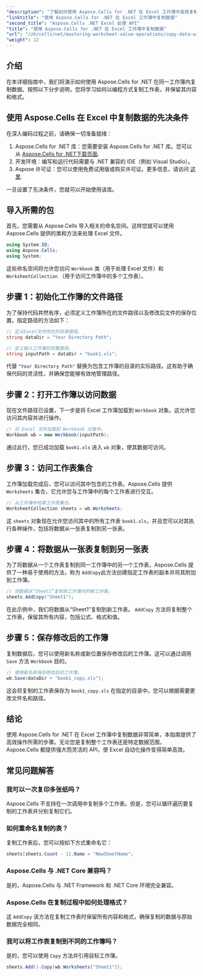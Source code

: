 ```yaml
---
"description": "了解如何使用 Aspose.Cells for .NET 在 Excel 工作簿中高效复制数据。按照本分步指南，轻松复制工作表、传输数据和管理 Excel 文件。"
"linktitle": "使用 Aspose.Cells for .NET 在 Excel 工作簿中复制数据"
"second_title": "Aspose.Cells .NET Excel 处理 API"
"title": "使用 Aspose.Cells for .NET 在 Excel 工作簿中复制数据"
"url": "/zh/cells/net/mastering-worksheet-value-operations/copy-data-within-excel-workbook/"
"weight": 12
---
```


## 介绍

在本详细指南中，我们将演示如何使用 Aspose.Cells for .NET 在同一工作簿内复制数据。按照以下分步说明，您将学习如何以编程方式复制工作表，并保留其内容和格式。

## 使用 Aspose.Cells 在 Excel 中复制数据的先决条件

在深入编码过程之前，请确保一切准备就绪：

1. Aspose.Cells for .NET 库：您需要安装 Aspose.Cells for .NET 库。您可以从 [Aspose.Cells for .NET下载页面](https://releases。aspose.com/cells/net/).
2. 开发环境：编写和运行代码需要与 .NET 兼容的 IDE（例如 Visual Studio）。
3. Aspose 许可证：您可以使用免费试用版或购买许可证。更多信息，请访问 [这里](https://purchase。aspose.com/temporary-license/).

一旦设置了先决条件，您就可以开始使用该库。

## 导入所需的包

首先，您需要从 Aspose.Cells 导入相关的命名空间。这样您就可以使用 Aspose.Cells 提供的类和方法来处理 Excel 文件。

```csharp
using System.IO;
using Aspose.Cells;
using System;
```

这些命名空间将允许您访问 `Workbook` 类（用于处理 Excel 文件）和 `WorksheetCollection` （用于访问工作簿中的多个工作表）。

## 步骤 1：初始化工作簿的文件路径

为了保持代码井然有序，必须定义工作簿所在的文件路径以及修改后文件的保存位置。指定路径的方法如下：

```csharp
// 定义Excel文件所在的目录路径。
string dataDir = "Your Directory Path";

// 定义输入工作簿的完整路径。
string inputPath = dataDir + "book1.xls";
```

代替 `"Your Directory Path"` 替换为包含工作簿的目录的实际路径。这有助于确保代码的灵活性，并确保您能够有效地管理路径。

## 步骤 2：打开工作簿以访问数据

现在文件路径已设置，下一步是将 Excel 工作簿加载到 `Workbook` 对象。这允许您访问其内容并进行操作。

```csharp
// 将 Excel 文件加载到 Workbook 对象中。
Workbook wb = new Workbook(inputPath);
```

通过此行，您已成功加载 `book1.xls` 进入 `wb` 对象，使其数据可访问。

## 步骤 3：访问工作表集合

工作簿加载完成后，您可以访问其中包含的工作表。Aspose.Cells 提供 `Worksheets` 集合，它允许您与工作簿中的每个工作表进行交互。

```csharp
// 从工作簿中检索工作表集合。
WorksheetCollection sheets = wb.Worksheets;
```

这 `sheets` 对象现在允许您访问其中的所有工作表 `book1.xls`，并且您可以对其执行各种操作，包括将数据从一张表复制到另一张表。

## 步骤 4：将数据从一张表复制到另一张表

为了将数据从一个工作表复制到同一工作簿中的另一个工作表，Aspose.Cells 提供了一种易于使用的方法，称为 `AddCopy`此方法创建指定工作表的副本并将其附加到工作簿。

```csharp
// 将数据从“Sheet1”复制到工作簿内的新工作表。
sheets.AddCopy("Sheet1");
```

在此示例中，我们将数据从“Sheet1”复制到新工作表。 `AddCopy` 方法将复制整个工作表，保留其所有内容，包括公式、格式和值。

## 步骤 5：保存修改后的工作簿

复制数据后，您可以使用新名称或新位置保存修改后的工作簿。这可以通过调用 `Save` 方法 `Workbook` 目的。

```csharp
// 使用新名称保存修改后的工作簿。
wb.Save(dataDir + "book1_copy.xls");
```

这会将复制的工作表保存为 `book1_copy.xls` 在指定的目录中。您可以根据需要更改文件名和路径。

## 结论

使用 Aspose.Cells for .NET 在 Excel 工作簿中复制数据非常简单，本指南提供了高效操作所需的步骤。无论您是复制整个工作表还是特定数据范围，Aspose.Cells 都提供强大而灵活的 API，使 Excel 自动化操作变得简单高效。

## 常见问题解答

### 我可以一次复印多张纸吗？

Aspose.Cells 不支持在一次调用中复制多个工作表。但是，您可以循环遍历要复制的工作表并分别复制它们。

### 如何重命名复制的表？

复制工作表后，您可以按如下方式重命名它：

```csharp
sheets[sheets.Count - 1].Name = "NewSheetName";
```

### Aspose.Cells 与 .NET Core 兼容吗？

是的，Aspose.Cells 与 .NET Framework 和 .NET Core 环境完全兼容。

### Aspose.Cells 在复制过程中如何处理格式？

这 `AddCopy` 该方法在复制工作表时保留所有内容和格式，确保复制的数据与原始数据完全相同。

### 我可以将工作表复制到不同的工作簿吗？

是的，您可以使用 `Copy` 方法并引用目标工作簿。

```csharp
sheets.Add().Copy(wb.Worksheets["Sheet1"]);
```